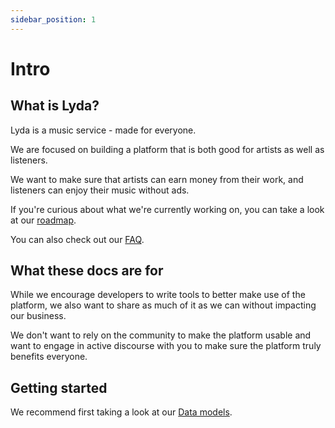 ```yaml
---
sidebar_position: 1
---
```


# Intro

## What is Lyda?

Lyda is a music service - made for everyone.

We are focused on building a platform that is both good for artists as well as listeners.

We want to make sure that artists can earn money from their work, and listeners can enjoy their music without ads.

If you're curious about what we're currently working on, you can take a look at our [roadmap](https://lyda.app/roadmap).

You can also check out our [FAQ](https://lyda.app/faq).

## What these docs are for

While we encourage developers to write tools to better make use of the platform, we also want to share as much of it as we can without impacting our business.

We don't want to rely on the community to make the platform usable and want to engage in active discourse with you to make sure the platform truly benefits everyone.

## Getting started

We recommend first taking a look at our [Data models](/docs/data-models).
